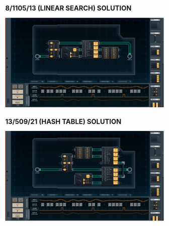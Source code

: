 8/1105/13 (LINEAR SEARCH) SOLUTION
----------------------------------

![screenshot0](https://github.com/shiawasenahikari/Shenzhen-IO-Solutions/blob/master/028-spoiler-blocking-headphones/screenshot0.png)

13/509/21 (HASH TABLE) SOLUTION
-------------------------------

![screenshot1](https://github.com/shiawasenahikari/Shenzhen-IO-Solutions/blob/master/028-spoiler-blocking-headphones/screenshot1.png)
